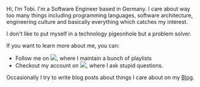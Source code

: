 Hi, I’m Tobi. I'm a Software Engineer based in Germany. I care about way too many things including programming languages, software architecture, engineering culture and basically everything which catches my interest.

I don't like to put myself in a technology pigeonhole but a problem solver.

If you want to learn more about me, you can:
- Follow me on <a href="https://open.spotify.com/user/rchhnd4"><img src="https://img.shields.io/static/v1?label=%E2%80%8B&message=Spotify&color=1ED760&style=flat-square&logo=spotify" /></a>, where I maintain a bunch of playlists 
- Checkout my account on <a href="https://stackoverflow.com/users/4567795/twobiers"><img src="https://img.shields.io/static/v1?label=%E2%80%8B&message=StackOverflow&color=ef8236&style=flat-square&logo=stackoverflow" /></a>, where I ask stupid questions.

Occasionally I try to write blog posts about things I care about on my [Blog](https://twobiers.github.io/posts/).
